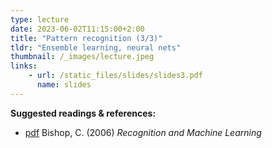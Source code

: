 ```yaml
---
type: lecture
date: 2023-06-02T11:15:00+2:00
title: "Pattern recognition (3/3)"
tldr: "Ensemble learning, neural nets"
thumbnail: /_images/lecture.jpeg
links: 
    - url: /static_files/slides/slides3.pdf
      name: slides
---
```

**Suggested readings & references:**
- [pdf](http://users.isr.ist.utl.pt/~wurmd/Livros/school/Bishop%20-%20Pattern%20Recognition%20And%20Machine%20Learning%20-%20Springer%20%202006.pdf) Bishop, C. (2006) _Recognition and Machine Learning_